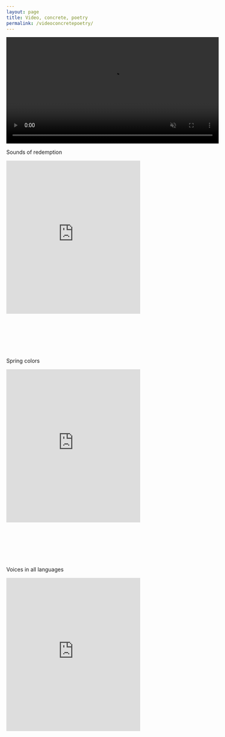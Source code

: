 ```yaml
---
layout: page
title: Video, concrete, poetry
permalink: /videoconcretepoetry/
---
```



<div align="center" class="myvideo">
   <video controls="" muted="" style="display:block; width:560; height:auto;" autoplay="" loop="loop">
       <source src="/images/Concretepoetry2.mp4" />
   </video>
</div>



Sounds of redemption 

<div style="padding:100% 0 0 0;position:relative;"><iframe src="https://player.vimeo.com/video/725260964?h=26cf77af44&amp;badge=0&amp;autopause=0&amp;player_id=0&amp;app_id=58479" frameborder="0" allow="autoplay; fullscreen; picture-in-picture" allowfullscreen style="position:absolute;top:0;left:0;width:70%;height:80%;" title="Concrete poetry_9"></iframe></div><script src="https://player.vimeo.com/api/player.js"></script>


Spring colors

<div style="padding:100% 0 0 0;position:relative;"><iframe src="https://player.vimeo.com/video/725260518?h=c51b87b4d0&amp;badge=0&amp;autopause=0&amp;player_id=0&amp;app_id=58479" frameborder="0" allow="autoplay; fullscreen; picture-in-picture" allowfullscreen style="position:absolute;top:0;left:0;width:70%;height:80%;" title="Concrete poetry_6"></iframe></div><script src="https://player.vimeo.com/api/player.js"></script>


Voices in all languages

<div style="padding:100% 0 0 0;position:relative;"><iframe src="https://player.vimeo.com/video/697961535?h=1f6e266669&amp;badge=0&amp;autopause=0&amp;player_id=0&amp;app_id=58479" frameborder="0" allow="autoplay; fullscreen; picture-in-picture" allowfullscreen style="position:absolute;top:0;left:0;width:70%;height:80%;" title="Concrete poetry_2"></iframe></div><script src="https://player.vimeo.com/api/player.js"></script>

